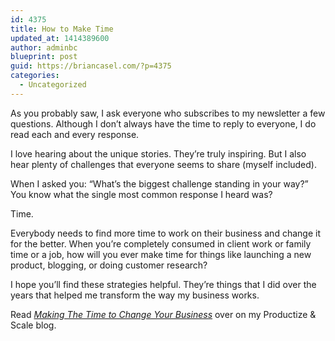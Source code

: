 ```yaml
---
id: 4375
title: How to Make Time
updated_at: 1414389600
author: adminbc
blueprint: post
guid: https://briancasel.com/?p=4375
categories:
  - Uncategorized
---
```

As you probably saw, I ask everyone who subscribes to my newsletter a few questions. Although I don&#8217;t always have the time to reply to everyone, I do read each and every response.

I love hearing about the unique stories. They&#8217;re truly inspiring. But I also hear plenty of challenges that everyone seems to share (myself included).

When I asked you: &#8220;What&#8217;s the biggest challenge standing in your way?&#8221; You know what the single most common response I heard was?

Time.

Everybody needs to find more time to work on their business and change it for the better. When you&#8217;re completely consumed in client work or family time or a job, how will you ever make time for things like launching a new product, blogging, or doing customer research?

I hope you&#8217;ll find these strategies helpful. They&#8217;re things that I did over the years that helped me transform the way my business works.

Read <a href="https://productizeandscale.com/make-time/" target="_blank" rel="noopener"><em>Making The Time to Change Your Business</em></a> over on my Productize & Scale blog.